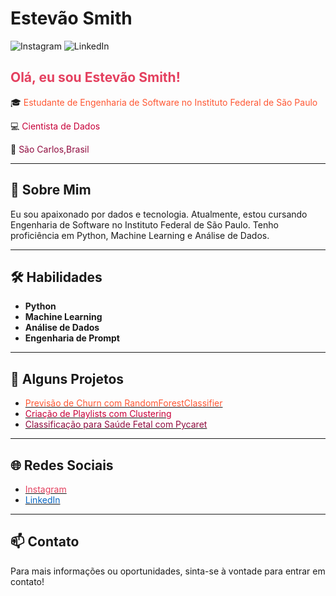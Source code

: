 # Estevão Smith

![Instagram](https://img.shields.io/badge/-Instagram-E4405F?style=for-the-badge&logo=instagram&logoColor=white&link=https://www.instagram.com/estevao.smith/)
![LinkedIn](https://img.shields.io/badge/-LinkedIn-0A66C2?style=for-the-badge&logo=linkedin&logoColor=white&link=https://www.linkedin.com/in/estevao-smith-7664272a8/)

## <span style="color:#E4405F">Olá, eu sou Estevão Smith!</span>

🎓 <span style="color:#FF5733">Estudante de Engenharia de Software no Instituto Federal de São Paulo</span>

💻 <span style="color:#C70039">Cientista de Dados</span>

📍 <span style="color:#900C3F">São Carlos,Brasil</span>

---

## 🚀 Sobre Mim

Eu sou apaixonado por dados e tecnologia. Atualmente, estou cursando Engenharia de Software no Instituto Federal de São Paulo. Tenho proficiência em Python, Machine Learning e Análise de Dados.

---

## 🛠️ Habilidades

- **Python**
- **Machine Learning**
- **Análise de Dados**
- **Engenharia de Prompt**

---

## 📂 Alguns Projetos

- [<span style="color:#FF5733">Previsão de Churn com RandomForestClassifier</span>](https://github.com/estevaosmith/Portifolio/blob/main/PROJETO_Churn_Prediction_com_RandomForestClassificator.ipynb)
- [<span style="color:#C70039">Criação de Playlists com Clustering</span>](https://github.com/estevaosmith/Portifolio/blob/main/PROJETO_Clusters_para_criar_playlists.ipynb)
- [<span style="color:#900C3F">Classificação para Saúde Fetal com Pycaret</span>](https://github.com/estevaosmith/Portifolio/blob/main/%5BPROJETO%5DClassifica%C3%A7%C3%A3o_para_sa%C3%BAde_fetal_com_Pycaret.ipynb)

---

## 🌐 Redes Sociais

- [<span style="color:#E4405F">Instagram</span>](https://www.instagram.com/estevao.smith/)
- [<span style="color:#0A66C2">LinkedIn</span>](https://www.linkedin.com/in/estevao-smith-7664272a8/)

---

## 📫 Contato

Para mais informações ou oportunidades, sinta-se à vontade para entrar em contato!
